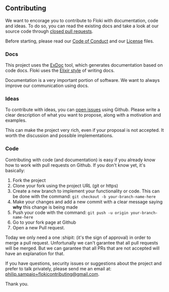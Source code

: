 ## Contributing

We want to encorage you to contribute to Floki with documentation, code and ideas.
To do so, you can read the existing docs and take a look at our source code through [closed pull requests](https://github.com/philss/floki/pulls?q=is%3Apr+is%3Aclosed).

Before starting, please read our [Code of Conduct](https://github.com/philss/floki/blob/master/CODE_OF_CONDUCT.md) and our [License](https://github.com/philss/floki/blob/master/LICENSE) files.

### Docs

This project uses the [ExDoc](https://github.com/elixir-lang/ex_doc) tool, which generates documentation based on code docs.
Floki uses the [Elixir style](https://hexdocs.pm/elixir/writing-documentation.html) of writing docs.

Documentation is a very important portion of software. We want to always improve our communication using docs.

### Ideas

To contribute with ideas, you can [open issues](https://github.com/philss/floki/issues/new) using Github. Please write a clear description of
what you want to propose, along with a motivation and examples.

This can make the project very rich, even if your proposal is not accepted. It worth the discussion and possible implementations.

### Code

Contributing with code (and documentation) is easy if you already know how to work with pull requests on Github.
If you don't know yet, it's basically:

1. Fork the project
2. Clone your fork using the project URL (git or https)
3. Create a new branch to implement your functionality or code. This can be done with the command:
`git checkout -b your-branch-name-here`
4. Make your changes and add a new commit with a clear message saying **why** this change is being made
5. Push your code with the command: `git push -u origin your-branch-name-here`
6. Go to your fork page at Github
7. Open a new Pull request.

Today we only need a one :shipit: (it's the sign of approval) in order to merge a pull request. Unfortunally we can't garantee that all pull requests will be merged.
But we can garantee that all PRs that are not accepted will have an explanation for that.

If you have questions, security issues or suggestions about the project and prefer to talk privately, please send me an email at: philip.sampaio+flokicontributing@gmail.com.

Thank you.
